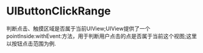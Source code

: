 # UIButtonClickRange
判断点击、触摸区域是否属于当前UIView;UIView提供了一个pointInside:withEvent:方法，用于判断用户点击的点是否属于当前这个视图;这里以按钮点击范围为例.
